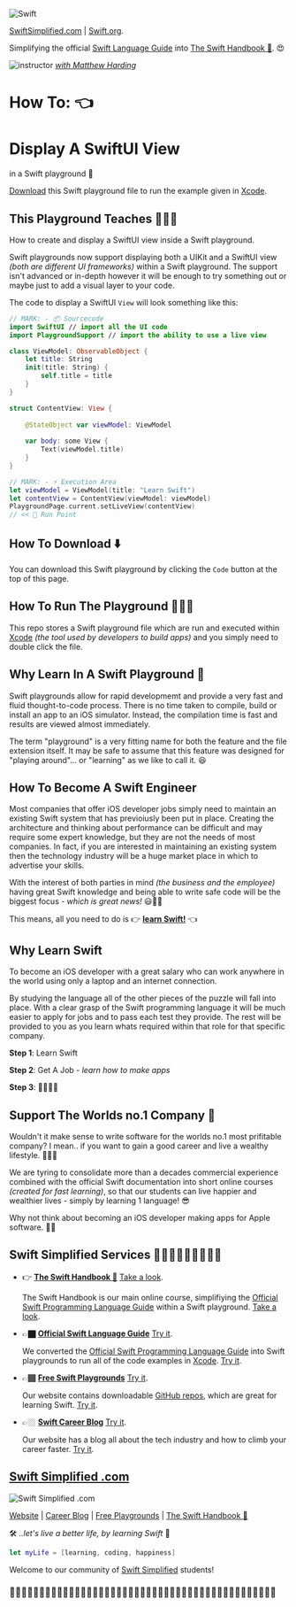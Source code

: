 ![Swift](readme-images/swift-simplified-logo.png)

[SwiftSimplified.com](https://www.swiftsimplified.com) | [Swift.org](https://docs.swift.org).

Simplifying the official [Swift Language Guide](https://docs.swift.org/swift-book/documentation/the-swift-programming-language/thebasics/) into [The Swift Handbook 📖](https://www.swiftsimplified.com/the-swift-handbook). 😍

![instructor](readme-images/instructor-profile.png) [*with Matthew Harding*](https://www.udemy.com/user/iosbfree/)
# How To: 👈
# Display A SwiftUI View 
in a Swift playground 🛝

[Download](https://github.com/Swift-Simplified/ss-swiftui/archive/refs/heads/main.zip) this Swift playground file to run the example given in [Xcode](https://developer.apple.com/xcode).

## This Playground Teaches 👨🏻‍🏫
How to create and display a SwiftUI view inside a Swift playground. 

Swift playgrounds now support displaying both a UIKit and a SwiftUI view *(both are different UI frameworks)* within a Swift playground. The support isn't advanced or in-depth however it will be enough to try something out or maybe just to add a visual layer to your code.

The code to display a SwiftUI `View` will look something like this:

```Swift
// MARK: - 📦 Sourcecode
import SwiftUI // import all the UI code
import PlaygroundSupport // import the ability to use a live view

class ViewModel: ObservableObject {
    let title: String
    init(title: String) {
        self.title = title
    }
}

struct ContentView: View {
    
    @StateObject var viewModel: ViewModel
    
    var body: some View {
        Text(viewModel.title)
    }
}

// MARK: - ⚡️ Execution Area
let viewModel = ViewModel(title: "Learn Swift")
let contentView = ContentView(viewModel: viewModel)
PlaygroundPage.current.setLiveView(contentView)
// << 🔵 Run Point
```

## How To Download ⬇️
You can download this Swift playground by clicking the `Code` button at the top of this page. 

## How To Run The Playground 🏃🏾‍♂️
This repo stores a Swift playground file which are run and executed within [Xcode](https://developer.apple.com/xcode) *(the tool used by developers to build apps)* and you simply need to double click the file.

## Why Learn In A Swift Playground 🛝
Swift playgrounds allow for rapid developmemt and provide a very fast and fluid thought-to-code process. There is no time taken to compile, build or install an app to an iOS simulator. Instead, the compilation time is fast and results are viewed almost immediately. 

The term "playground" is a very fitting name for both the feature and the file extension itself. It may be safe to assume that this feature was designed for "playing around"... or "learning" as we like to call it. 😆

## How To Become A Swift Engineer
Most companies that offer iOS developer jobs simply need to maintain an existing Swift system that has previoiusly been put in place. Creating the architecture and thinking about performance can be difficult and may require some expert knowledge, but they are not the needs of most companies. In fact, if you are interested in maintaining an existing system then the technology industry will be a huge market place in which to advertise your skills. 

With the interest of both parties in mind *(the business and the employee)* having great Swift knowledge and being able to write safe code will be the biggest focus - *which is great news!* 😃🥳🎉 

This means, all you need to do is 👉 **[learn Swift!](https://www.swiftsimplified.com/the-swift-handbook)** 👈

## Why Learn Swift
To become an iOS developer with a great salary who can work anywhere in the world using only a laptop and an internet connection. 

By studying the language all of the other pieces of the puzzle will fall into place. With a clear grasp of the Swift programming language it will be much easier to apply for jobs and to pass each test they provide. The rest will be provided to you as you learn whats required within that role for that specific company. 

**Step 1**: Learn Swift

**Step 2**: Get A Job  - *learn how to make apps*

**Step 3**: 🕺🏼💃🪩

## Support The Worlds no.1 Company 
Wouldn't it make sense to write software for the worlds no.1 most prifitable company? I mean.. if you want to gain a good career and live a wealthy lifestyle. 🤷🏼‍♂️

We are tyring to consolidate more than a decades commercial experience combined with the official Swift documentation into short online courses *(created for fast learning)*, so that our students can live happier and wealthier lives - simply by learning 1 language! 😎

Why not think about becoming an iOS developer making apps for Apple software. 🤔💭

## Swift Simplified Services 🧑🏼‍🔧👨🏾‍🔧👩🏻‍🔧

- 👉 **[The Swift Handbook 📖](https://www.swiftsimplified.com/the-swift-handbook)** [Take a look](https://www.swiftsimplified.com/the-swift-handbook).

	The Swift Handbook is our main online course, simplifiying the [Official Swift Programming Language Guide](https://docs.swift.org/swift-book/documentation/the-swift-programming-language/thebasics/) within a Swift playground. [Take a look](https://www.swiftsimplified.com/the-swift-handbook).

- 👉🏿 **[Official Swift Language Guide](https://github.com/MatthewpHarding/SWIFTDOCS-1-the-basics)** [Try it](https://github.com/MatthewpHarding/SWIFTDOCS-1-the-basics).
	
	We converted the [Official Swift Programming Language Guide](https://docs.swift.org/swift-book/documentation/the-swift-programming-language/thebasics/) into Swift playgrounds to run all of the code examples in [Xcode](https://developer.apple.com/xcode/). [Try it](https://github.com/MatthewpHarding/SWIFTDOCS-1-the-basics).

- 👉🏾 **[Free Swift Playgrounds](https://www.swiftsimplified.com/swift-playgrounds)** [Try it](https://www.swiftsimplified.com/swift-playgrounds).

	Our website contains downloadable [GitHub repos](https://github.com/MatthewpHarding/FREE-PLAYGROUND-combine), which are great for learning Swift. [Try it](https://www.swiftsimplified.com/swift-playgrounds).

- 👉🏼 **[Swift Career Blog](https://www.swiftsimplified.com/swift-career-blog)** [Try it](https://www.swiftsimplified.com/swift-career-blog).

	Our website has a blog all about the tech industry and how to climb your career faster. [Try it](https://www.swiftsimplified.com/swift-career-blog).

## [Swift Simplified .com](https://www.swiftsimplified.com)
![Swift Simplified .com](readme-images/swift-simplified-logo-footer.png)

[Website](https://www.swiftsimplified.com) | [Career Blog](https://www.swiftsimplified.com/swift-career-blog) | [Free Playgrounds](https://www.swiftsimplified.com/swift-playgrounds) | [The Swift Handbook 📖](https://www.swiftsimplified.com/the-swift-handbook)

🛠 *..let's live a better life, by learning Swift* 🚀

```Swift
let myLife = [learning, coding, happiness] 
```
Welcome to our community of [Swift Simplified](https://www.swiftsimplified.com) students!
### 🧕🏻🙋🏽‍♂️👨🏿‍💼👩🏼‍💼👩🏻‍💻💁🏼‍♀️👨🏼‍💼🙋🏻‍♂️🙋🏻‍♀️👩🏼‍💻🙋🏿💁🏽‍♂️🙋🏽‍♀️🙋🏿‍♀️🧕🏾🙋🏼‍♂️
